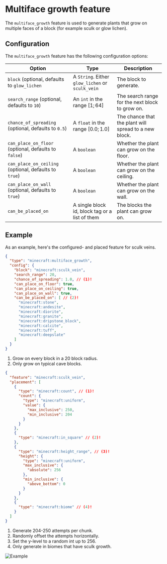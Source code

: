# Multiface growth feature

The `multiface_growth` feature is used to generate plants that grow on multiple faces of a block (for example sculk or
glow lichen).

## Configuration

The `multiface_growth` feature has the following configuration options:

| Option                                                | Type                                             | Description                                           |
|-------------------------------------------------------|--------------------------------------------------|-------------------------------------------------------|
| `block` (optional, defaults to `glow_lichen`          | A `String`. Either `glow_lichen` or `sculk_vein` | The block to generate.                                |
| `search_range` (optional, defaults to `10`)           | An `int` in the range $[1;64]$                   | The search range for the next block to grow on.       |
| `chance_of_spreading` (optional, defaults to `0.5`)   | A `float` in the range $[0.0;1.0]$               | The chance that the plant will spread to a new block. |
| `can_place_on_floor` (optional, defaults to `false`)  | A `boolean`                                      | Whether the plant can grow on the floor.              |
| `can_place_on_ceiling` (optional, defaults to `true`) | A `boolean`                                      | Whether the plant can grow on the ceiling.            |
| `can_place_on_wall` (optional, defaults to `true`)    | A `boolean`                                      | Whether the plant can grow on the wall.               |
| `can_be_placed_on`                                    | A single block id, block tag or a list of them   | The blocks the plant can grow on.                     |

## Example

As an example, here's the configured- and placed feature for sculk veins.

```json title="configured_feature/sculk_vein.json"
{
  "type": "minecraft:multiface_growth",
  "config": {
    "block": "minecraft:sculk_vein",
    "search_range": 20,
    "chance_of_spreading": 1.0, // (1)! 
    "can_place_on_floor": true,
    "can_place_on_ceiling": true,
    "can_place_on_wall": true,
    "can_be_placed_on": [ // (2)!
      "minecraft:stone",
      "minecraft:andesite",
      "minecraft:diorite",
      "minecraft:granite",
      "minecraft:dripstone_block",
      "minecraft:calcite",
      "minecraft:tuff",
      "minecraft:deepslate"
    ]
  }
}
```

1. Grow on every block in a 20 block radius.
2. Only grow on typical cave blocks.

```json title="placed_feature/sculk_vein.json"
{
  "feature": "minecraft:sculk_vein",
  "placement": [
    {
      "type": "minecraft:count", // (1)!
      "count": {
        "type": "minecraft:uniform",
        "value": {
          "max_inclusive": 250,
          "min_inclusive": 204
        }
      }
    },
    {
      "type": "minecraft:in_square" // (2)!
    },
    {
      "type": "minecraft:height_range", // (3)!
      "height": {
        "type": "minecraft:uniform",
        "max_inclusive": {
          "absolute": 256
        },
        "min_inclusive": {
          "above_bottom": 0
        }
      }
    },
    {
      "type": "minecraft:biome" // (4)!
    }
  ]
}
```

1. Generate 204-250 attempts per chunk.
2. Randomly offset the attempts horizontally.
3. Set the y-level to a random int up to 256.
4. Only generate in biomes that have sculk growth.

![Example](https://i.imgur.com/yq5KlVA.png)